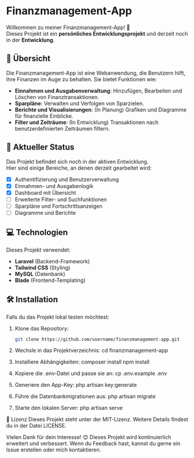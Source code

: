 # Finanzmanagement-App

Willkommen zu meiner Finanzmanagement-App! 🚀  
Dieses Projekt ist ein **persönliches Entwicklungsprojekt** und derzeit noch in der **Entwicklung**.

## 📌 Übersicht

Die Finanzmanagement-App ist eine Webanwendung, die Benutzern hilft, ihre Finanzen im Auge zu behalten. Sie bietet Funktionen wie:

- **Einnahmen und Ausgabenverwaltung**: Hinzufügen, Bearbeiten und Löschen von Finanztransaktionen.
- **Sparpläne**: Verwalten und Verfolgen von Sparzielen.
- **Berichte und Visualisierungen**: (In Planung) Grafiken und Diagramme für finanzielle Einblicke.
- **Filter und Zeiträume**: (In Entwicklung) Transaktionen nach benutzerdefinierten Zeiträumen filtern.

## 🚧 Aktueller Status

Das Projekt befindet sich noch in der aktiven Entwicklung.  
Hier sind einige Bereiche, an denen derzeit gearbeitet wird:

- [x] Authentifizierung und Benutzerverwaltung
- [x] Einnahmen- und Ausgabenlogik
- [x] Dashboard mit Übersicht
- [ ] Erweiterte Filter- und Suchfunktionen
- [ ] Sparpläne und Fortschrittsanzeigen
- [ ] Diagramme und Berichte

## 💻 Technologien

Dieses Projekt verwendet:

- **Laravel** (Backend-Framework)
- **Tailwind CSS** (Styling)
- **MySQL** (Datenbank)
- **Blade** (Frontend-Templating)

## 🛠️ Installation

Falls du das Projekt lokal testen möchtest:

1. Klone das Repository:
   ```bash
   git clone https://github.com/username/finanzmanagement-app.git
   
2. Wechsle in das Projektverzeichnis:
   cd finanzmanagement-app
   
3. Installiere Abhängigkeiten:
   composer install
   npm install

4. Kopiere die .env-Datei und passe sie an:
   cp .env.example .env

5. Generiere den App-Key:
   php artisan key:generate

6. Führe die Datenbankmigrationen aus:
   php artisan migrate

7. Starte den lokalen Server:
   php artisan serve

📜 Lizenz
Dieses Projekt steht unter der MIT-Lizenz. Weitere Details findest du in der Datei LICENSE.

Vielen Dank für dein Interesse! 😊 Dieses Projekt wird kontinuierlich erweitert und verbessert.
Wenn du Feedback hast, kannst du gerne ein Issue erstellen oder mich kontaktieren.



